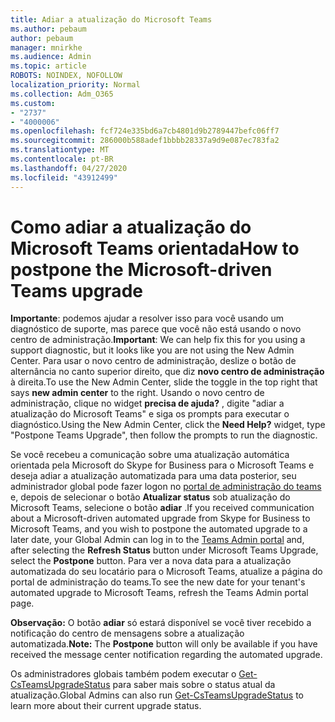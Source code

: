 ```yaml
---
title: Adiar a atualização do Microsoft Teams
ms.author: pebaum
author: pebaum
manager: mnirkhe
ms.audience: Admin
ms.topic: article
ROBOTS: NOINDEX, NOFOLLOW
localization_priority: Normal
ms.collection: Adm_O365
ms.custom:
- "2737"
- "4000006"
ms.openlocfilehash: fcf724e335bd6a7cb4801d9b2789447befc06ff7
ms.sourcegitcommit: 286000b588adef1bbbb28337a9d9e087ec783fa2
ms.translationtype: MT
ms.contentlocale: pt-BR
ms.lasthandoff: 04/27/2020
ms.locfileid: "43912499"
---
```

# <a name="how-to-postpone-the-microsoft-driven-teams-upgrade"></a><span data-ttu-id="3d13d-102">Como adiar a atualização do Microsoft Teams orientada</span><span class="sxs-lookup"><span data-stu-id="3d13d-102">How to postpone the Microsoft-driven Teams upgrade</span></span>

<span data-ttu-id="3d13d-103">**Importante**: podemos ajudar a resolver isso para você usando um diagnóstico de suporte, mas parece que você não está usando o novo centro de administração.</span><span class="sxs-lookup"><span data-stu-id="3d13d-103">**Important**: We can help fix this for you using a support diagnostic, but it looks like you are not using the New Admin Center.</span></span> <span data-ttu-id="3d13d-104">Para usar o novo centro de administração, deslize o botão de alternância no canto superior direito, que diz **novo centro de administração** à direita.</span><span class="sxs-lookup"><span data-stu-id="3d13d-104">To use the New Admin Center, slide the toggle in the top right that says **new admin center** to the right.</span></span> <span data-ttu-id="3d13d-105">Usando o novo centro de administração, clique no widget **precisa de ajuda?** , digite "adiar a atualização do Microsoft Teams" e siga os prompts para executar o diagnóstico.</span><span class="sxs-lookup"><span data-stu-id="3d13d-105">Using the New Admin Center, click the **Need Help?** widget, type "Postpone Teams Upgrade", then follow the prompts to run the diagnostic.</span></span>

<span data-ttu-id="3d13d-106">Se você recebeu a comunicação sobre uma atualização automática orientada pela Microsoft do Skype for Business para o Microsoft Teams e deseja adiar a atualização automatizada para uma data posterior, seu administrador global pode fazer logon no [portal de administração do teams](https://admin.teams.microsoft.com/dashboard) e, depois de selecionar o botão **Atualizar status** sob atualização do Microsoft Teams, selecione o botão **adiar** .</span><span class="sxs-lookup"><span data-stu-id="3d13d-106">If you received communication about a Microsoft-driven automated upgrade from Skype for Business to Microsoft Teams, and you wish to postpone the automated upgrade to a later date, your Global Admin can log in to the [Teams Admin portal](https://admin.teams.microsoft.com/dashboard) and, after selecting the **Refresh Status** button under Microsoft Teams Upgrade, select the **Postpone** button.</span></span> <span data-ttu-id="3d13d-107">Para ver a nova data para a atualização automatizada do seu locatário para o Microsoft Teams, atualize a página do portal de administração do teams.</span><span class="sxs-lookup"><span data-stu-id="3d13d-107">To see the new date for your tenant's automated upgrade to Microsoft Teams, refresh the Teams Admin portal page.</span></span>

<span data-ttu-id="3d13d-108">**Observação:** O botão **adiar** só estará disponível se você tiver recebido a notificação do centro de mensagens sobre a atualização automatizada.</span><span class="sxs-lookup"><span data-stu-id="3d13d-108">**Note:** The **Postpone** button will only be available if you have received the message center notification regarding the automated upgrade.</span></span> 

<span data-ttu-id="3d13d-109">Os administradores globais também podem executar o [Get-CsTeamsUpgradeStatus](https://docs.microsoft.com/powershell/module/skype/get-csteamsupgradestatus?view=skype-ps) para saber mais sobre o status atual da atualização.</span><span class="sxs-lookup"><span data-stu-id="3d13d-109">Global Admins can also run [Get-CsTeamsUpgradeStatus](https://docs.microsoft.com/powershell/module/skype/get-csteamsupgradestatus?view=skype-ps) to learn more about their current upgrade status.</span></span>
